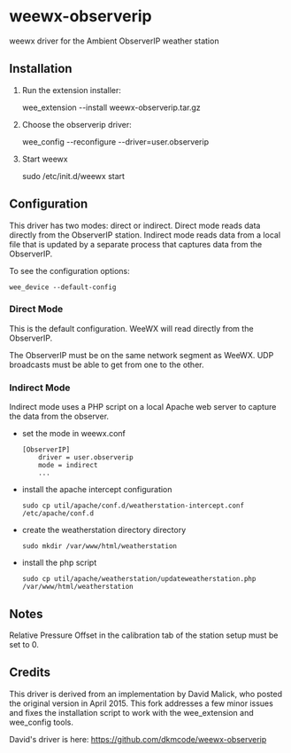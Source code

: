 # weewx-observerip

weewx driver for the Ambient ObserverIP weather station

## Installation

1) Run the extension installer:

    wee_extension --install weewx-observerip.tar.gz

2) Choose the observerip driver:

    wee_config --reconfigure --driver=user.observerip

3) Start weewx

    sudo /etc/init.d/weewx start

## Configuration

This driver has two modes: direct or indirect.  Direct mode reads data directly
from the ObserverIP station.  Indirect mode reads data from a local file that
is updated by a separate process that captures data from the ObserverIP.

To see the configuration options:

    wee_device --default-config

### Direct Mode

This is the default configuration.  WeeWX will read directly from the
ObserverIP.

The ObserverIP must be on the same network segment as WeeWX. UDP
broadcasts must be able to get from one to the other.

### Indirect Mode

Indirect mode uses a PHP script on a local Apache web server to capture the
data from the observer.

- set the mode in weewx.conf

    ```
    [ObserverIP]
        driver = user.observerip
        mode = indirect
        ...
    ```

- install the apache intercept configuration

    ```sudo cp util/apache/conf.d/weatherstation-intercept.conf /etc/apache/conf.d```

- create the weatherstation directory directory

    ```sudo mkdir /var/www/html/weatherstation```

- install the php script

    ```sudo cp util/apache/weatherstation/updateweatherstation.php /var/www/html/weatherstation```

## Notes

Relative Pressure Offset in the calibration tab of the station setup must
be set to 0.

## Credits

This driver is derived from an implementation by David Malick, who posted the
original version in April 2015.  This fork addresses a few minor issues and
fixes the installation script to work with the wee_extension and wee_config
tools.

David's driver is here:
 https://github.com/dkmcode/weewx-observerip
